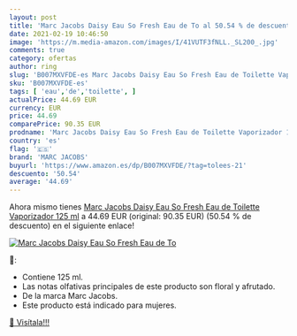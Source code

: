 ```yaml
---
layout: post
title: 'Marc Jacobs Daisy Eau So Fresh Eau de To al 50.54 % de descuento'
date: 2021-02-19 10:46:50
image: 'https://m.media-amazon.com/images/I/41VUTF3fNLL._SL200_.jpg'
comments: true
category: ofertas
author: ring
slug: 'B007MXVFDE-es Marc Jacobs Daisy Eau So Fresh Eau de Toilette Vaporizador...'
sku: 'B007MXVFDE-es'
tags: [ 'eau','de','toilette', ]
actualPrice: 44.69 EUR
currency: EUR
price: 44.69
comparePrice: 90.35 EUR
prodname: 'Marc Jacobs Daisy Eau So Fresh Eau de Toilette Vaporizador 125 ml'
country: 'es'
flag: '🇪🇸'
brand: 'MARC JACOBS'
buyurl: 'https://www.amazon.es/dp/B007MXVFDE/?tag=tolees-21'
descuento: '50.54'
average: '44.69'
---
```


Ahora mismo tienes [Marc Jacobs Daisy Eau So Fresh Eau de Toilette Vaporizador 125 ml](https://www.amazon.es/dp/B007MXVFDE/?tag=tolees-21) a 44.69 EUR (original: 90.35 EUR) (50.54 %  de descuento) en el siguiente enlace!

[![Marc Jacobs Daisy Eau So Fresh Eau de To](https://m.media-amazon.com/images/I/41VUTF3fNLL._SL200_.jpg)](https://www.amazon.es/dp/B007MXVFDE/?tag=tolees-21)

🔎:

- Contiene 125 ml.
- Las notas olfativas principales de este producto son floral y afrutado.
- De la marca Marc Jacobs.
- Este producto está indicado para mujeres.

[🛒 Visítala!!!](https://www.amazon.es/dp/B007MXVFDE/?tag=tolees-21)
